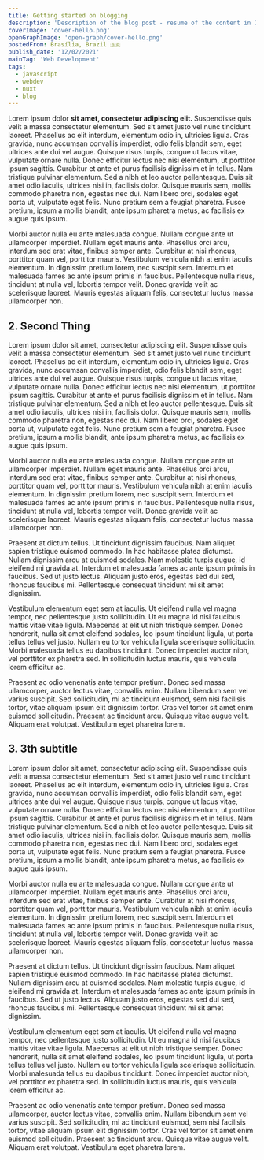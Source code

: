 ```yaml
---
title: Getting started on blogging
description: 'Description of the blog post - resume of the content in 144 characters top, to post on twitter'
coverImage: 'cover-hello.png'
openGraphImage: 'open-graph/cover-hello.png'
postedFrom: Brasília, Brazil 🇧🇷
publish_date: '12/02/2021'
mainTag: 'Web Development'
tags:
  - javascript
  - webdev
  - nuxt
  - blog
---
```


Lorem ipsum dolor <strong>sit amet, consectetur adipiscing elit. </strong>Suspendisse quis velit a massa consectetur elementum. Sed sit amet justo vel nunc tincidunt laoreet. Phasellus ac elit interdum, elementum odio in, ultricies ligula. Cras gravida, nunc accumsan convallis imperdiet, odio felis blandit sem, eget ultrices ante dui vel augue. Quisque risus turpis, congue ut lacus vitae, vulputate ornare nulla. Donec efficitur lectus nec nisi elementum, ut porttitor ipsum sagittis. Curabitur et ante et purus facilisis dignissim et in tellus. Nam tristique pulvinar elementum. Sed a nibh et leo auctor pellentesque. Duis sit amet odio iaculis, ultrices nisi in, facilisis dolor. Quisque mauris sem, mollis commodo pharetra non, egestas nec dui. Nam libero orci, sodales eget porta ut, vulputate eget felis. Nunc pretium sem a feugiat pharetra. Fusce pretium, ipsum a mollis blandit, ante ipsum pharetra metus, ac facilisis ex augue quis ipsum.

Morbi auctor nulla eu ante malesuada congue. Nullam congue ante ut ullamcorper imperdiet. Nullam eget mauris ante. Phasellus orci arcu, interdum sed erat vitae, finibus semper ante. Curabitur at nisi rhoncus, porttitor quam vel, porttitor mauris. Vestibulum vehicula nibh at enim iaculis elementum. In dignissim pretium lorem, nec suscipit sem. Interdum et malesuada fames ac ante ipsum primis in faucibus. Pellentesque nulla risus, tincidunt at nulla vel, lobortis tempor velit. Donec gravida velit ac scelerisque laoreet. Mauris egestas aliquam felis, consectetur luctus massa ullamcorper non.

## 2. Second Thing

Lorem ipsum dolor sit amet, consectetur adipiscing elit. Suspendisse quis velit a massa consectetur elementum. Sed sit amet justo vel nunc tincidunt laoreet. Phasellus ac elit interdum, elementum odio in, ultricies ligula. Cras gravida, nunc accumsan convallis imperdiet, odio felis blandit sem, eget ultrices ante dui vel augue. Quisque risus turpis, congue ut lacus vitae, vulputate ornare nulla. Donec efficitur lectus nec nisi elementum, ut porttitor ipsum sagittis. Curabitur et ante et purus facilisis dignissim et in tellus. Nam tristique pulvinar elementum. Sed a nibh et leo auctor pellentesque. Duis sit amet odio iaculis, ultrices nisi in, facilisis dolor. Quisque mauris sem, mollis commodo pharetra non, egestas nec dui. Nam libero orci, sodales eget porta ut, vulputate eget felis. Nunc pretium sem a feugiat pharetra. Fusce pretium, ipsum a mollis blandit, ante ipsum pharetra metus, ac facilisis ex augue quis ipsum.

Morbi auctor nulla eu ante malesuada congue. Nullam congue ante ut ullamcorper imperdiet. Nullam eget mauris ante. Phasellus orci arcu, interdum sed erat vitae, finibus semper ante. Curabitur at nisi rhoncus, porttitor quam vel, porttitor mauris. Vestibulum vehicula nibh at enim iaculis elementum. In dignissim pretium lorem, nec suscipit sem. Interdum et malesuada fames ac ante ipsum primis in faucibus. Pellentesque nulla risus, tincidunt at nulla vel, lobortis tempor velit. Donec gravida velit ac scelerisque laoreet. Mauris egestas aliquam felis, consectetur luctus massa ullamcorper non.

Praesent at dictum tellus. Ut tincidunt dignissim faucibus. Nam aliquet sapien tristique euismod commodo. In hac habitasse platea dictumst. Nullam dignissim arcu at euismod sodales. Nam molestie turpis augue, id eleifend mi gravida at. Interdum et malesuada fames ac ante ipsum primis in faucibus. Sed ut justo lectus. Aliquam justo eros, egestas sed dui sed, rhoncus faucibus mi. Pellentesque consequat tincidunt mi sit amet dignissim.

Vestibulum elementum eget sem at iaculis. Ut eleifend nulla vel magna tempor, nec pellentesque justo sollicitudin. Ut eu magna id nisi faucibus mattis vitae vitae ligula. Maecenas at elit ut nibh tristique semper. Donec hendrerit, nulla sit amet eleifend sodales, leo ipsum tincidunt ligula, ut porta tellus tellus vel justo. Nullam eu tortor vehicula ligula scelerisque sollicitudin. Morbi malesuada tellus eu dapibus tincidunt. Donec imperdiet auctor nibh, vel porttitor ex pharetra sed. In sollicitudin luctus mauris, quis vehicula lorem efficitur ac.

Praesent ac odio venenatis ante tempor pretium. Donec sed massa ullamcorper, auctor lectus vitae, convallis enim. Nullam bibendum sem vel varius suscipit. Sed sollicitudin, mi ac tincidunt euismod, sem nisi facilisis tortor, vitae aliquam ipsum elit dignissim tortor. Cras vel tortor sit amet enim euismod sollicitudin. Praesent ac tincidunt arcu. Quisque vitae augue velit. Aliquam erat volutpat. Vestibulum eget pharetra lorem.

## 3. 3th subtitle

Lorem ipsum dolor sit amet, consectetur adipiscing elit. Suspendisse quis velit a massa consectetur elementum. Sed sit amet justo vel nunc tincidunt laoreet. Phasellus ac elit interdum, elementum odio in, ultricies ligula. Cras gravida, nunc accumsan convallis imperdiet, odio felis blandit sem, eget ultrices ante dui vel augue. Quisque risus turpis, congue ut lacus vitae, vulputate ornare nulla. Donec efficitur lectus nec nisi elementum, ut porttitor ipsum sagittis. Curabitur et ante et purus facilisis dignissim et in tellus. Nam tristique pulvinar elementum. Sed a nibh et leo auctor pellentesque. Duis sit amet odio iaculis, ultrices nisi in, facilisis dolor. Quisque mauris sem, mollis commodo pharetra non, egestas nec dui. Nam libero orci, sodales eget porta ut, vulputate eget felis. Nunc pretium sem a feugiat pharetra. Fusce pretium, ipsum a mollis blandit, ante ipsum pharetra metus, ac facilisis ex augue quis ipsum.

Morbi auctor nulla eu ante malesuada congue. Nullam congue ante ut ullamcorper imperdiet. Nullam eget mauris ante. Phasellus orci arcu, interdum sed erat vitae, finibus semper ante. Curabitur at nisi rhoncus, porttitor quam vel, porttitor mauris. Vestibulum vehicula nibh at enim iaculis elementum. In dignissim pretium lorem, nec suscipit sem. Interdum et malesuada fames ac ante ipsum primis in faucibus. Pellentesque nulla risus, tincidunt at nulla vel, lobortis tempor velit. Donec gravida velit ac scelerisque laoreet. Mauris egestas aliquam felis, consectetur luctus massa ullamcorper non.

Praesent at dictum tellus. Ut tincidunt dignissim faucibus. Nam aliquet sapien tristique euismod commodo. In hac habitasse platea dictumst. Nullam dignissim arcu at euismod sodales. Nam molestie turpis augue, id eleifend mi gravida at. Interdum et malesuada fames ac ante ipsum primis in faucibus. Sed ut justo lectus. Aliquam justo eros, egestas sed dui sed, rhoncus faucibus mi. Pellentesque consequat tincidunt mi sit amet dignissim.

Vestibulum elementum eget sem at iaculis. Ut eleifend nulla vel magna tempor, nec pellentesque justo sollicitudin. Ut eu magna id nisi faucibus mattis vitae vitae ligula. Maecenas at elit ut nibh tristique semper. Donec hendrerit, nulla sit amet eleifend sodales, leo ipsum tincidunt ligula, ut porta tellus tellus vel justo. Nullam eu tortor vehicula ligula scelerisque sollicitudin. Morbi malesuada tellus eu dapibus tincidunt. Donec imperdiet auctor nibh, vel porttitor ex pharetra sed. In sollicitudin luctus mauris, quis vehicula lorem efficitur ac.

Praesent ac odio venenatis ante tempor pretium. Donec sed massa ullamcorper, auctor lectus vitae, convallis enim. Nullam bibendum sem vel varius suscipit. Sed sollicitudin, mi ac tincidunt euismod, sem nisi facilisis tortor, vitae aliquam ipsum elit dignissim tortor. Cras vel tortor sit amet enim euismod sollicitudin. Praesent ac tincidunt arcu. Quisque vitae augue velit. Aliquam erat volutpat. Vestibulum eget pharetra lorem.

